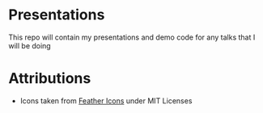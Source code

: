 # Presentations
This repo will contain my presentations and demo code for any talks that I will be doing


# Attributions
* Icons taken from [Feather Icons](https://github.com/feathericons/feather) under MIT Licenses